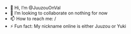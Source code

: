 - 👋 Hi, I’m @JuuzouOnVal
- 💞️ I’m looking to collaborate on nothing for now
- 📫 How to reach me: /
- ⚡ Fun fact: My nickname online is either Juuzou or Yuki

<!---
JuuzouOnVal/JuuzouOnVal is a ✨ special ✨ repository because its `README.md` (this file) appears on your GitHub profile.
You can click the Preview link to take a look at your changes.
--->
